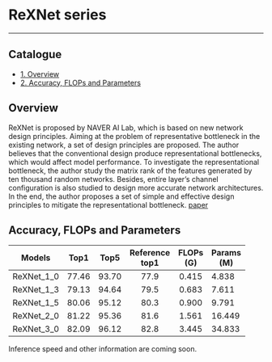 # ReXNet series
---
## Catalogue

* [1. Overview](#1)
* [2. Accuracy, FLOPs and Parameters](#2)

<a name='1'></a>
## Overview

 ReXNet is proposed by NAVER AI Lab, which is based on new network design principles. Aiming at the problem of representative bottleneck in the existing  network, a set of design principles are proposed. The author believes that the conventional design produce representational bottlenecks, which would affect model performance. To investigate the representational bottleneck, the author study the matrix rank of the features generated by ten thousand random networks. Besides, entire layer’s channel configuration is also studied to design more accurate network architectures. In the end,  the author proposes a set of  simple and effective design principles to mitigate the representational  bottleneck.  [paper](https://arxiv.org/pdf/2007.00992.pdf)

<a name='2'></a>
## Accuracy, FLOPs and Parameters

|   Models   | Top1  | Top5  | Reference<br>top1 | FLOPs<br/>(G) | Params<br/>(M) |
| :--------: | :---: | :---: | :---------------: | :-----------: | -------------- |
| ReXNet_1_0 | 77.46 | 93.70 |       77.9        |     0.415     | 4.838          |
| ReXNet_1_3 | 79.13 | 94.64 |       79.5        |     0.683     | 7.611          |
| ReXNet_1_5 | 80.06 | 95.12 |       80.3        |     0.900     | 9.791          |
| ReXNet_2_0 | 81.22 | 95.36 |       81.6        |     1.561     | 16.449         |
| ReXNet_3_0 | 82.09 | 96.12 |       82.8        |     3.445     | 34.833         |

Inference speed and other information are coming soon.
